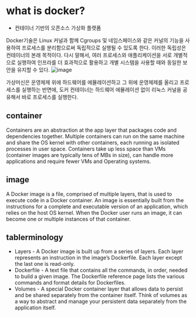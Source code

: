 # what is docker?
- 컨테이너 기반의 오픈소스 가상화 플랫폼

Docker기술은 Linux 커널과 함께 Cgroups 및 네임스페이스와 같은 커널의 기능을 사용하여 프로세스를 분리함으로써 독립적으로 실행될 수 있도록 한다. 이러한 독립성은 컨테이너의 본래 목적이다. 다시 말해서, 여러 프로세스와 애플리케이션을 서로 개별적으로 실행하여 인프라를 더 효과적으로 활용하고 개별 시스템을 사용할 때와 동일한 보안을 유지할 수 있다.
![image](https://user-images.githubusercontent.com/51396282/78120960-bbc47000-7445-11ea-8539-6781efef9592.png)


가상머신은 운영체제 위에 하드웨어를 에뮬레이션하고 그 위에 운영체제를 올리고 프로세스를 실행하는 반면에, 도커 컨테이너는 하드웨어 에뮬레이션 없이 리눅스 커널을 공유해서 바로 프로세스를 실행한다.

## container
Containers are an abstraction at the app layer that packages code and dependencies together. Multiple containers can run on the same machine and share the OS kernel with other containers, each running as isolated processes in user space. Containers take up less space than VMs (container images are typically tens of MBs in size), can handle more applications and require fewer VMs and Operating systems.

## image
A Docker image is a file, comprised of multiple layers, that is used to execute code in a Docker container. An image is essentially built from the instructions for a complete and executable version of an application, which relies on the host OS kernel. When the Docker user runs an image, it can become one or multiple instances of that container.

## tablerminology
- Layers - A Docker image is built up from a series of layers. Each layer represents an instruction in the image’s Dockerfile. Each layer except the last one is read-only.
- Dockerfile - A text file that contains all the commands, in order, needed to build a given image. The Dockerfile reference page lists the various commands and format details for Dockerfiles.
- Volumes - A special Docker container layer that allows data to persist and be shared separately from the container itself. Think of volumes as a way to abstract and manage your persistent data separately from the application itself.

